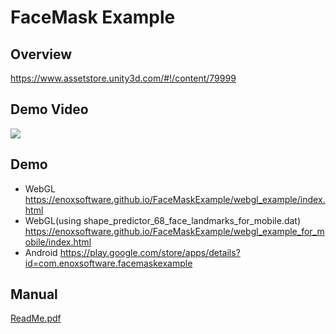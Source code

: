 FaceMask Example
====================

Overview
-----
<https://www.assetstore.unity3d.com/#!/content/79999>

Demo Video
-----
[![](http://img.youtube.com/vi/YNBz31vx15U/0.jpg)](https://www.youtube.com/watch?v=YNBz31vx15U)

Demo
-----
- WebGL
<https://enoxsoftware.github.io/FaceMaskExample/webgl_example/index.html>
- WebGL(using shape_predictor_68_face_landmarks_for_mobile.dat)
<https://enoxsoftware.github.io/FaceMaskExample/webgl_example_for_mobile/index.html>
- Android
<https://play.google.com/store/apps/details?id=com.enoxsoftware.facemaskexample>

Manual
-----
[ReadMe.pdf](/FaceMaskExample/ReadMe.pdf)



